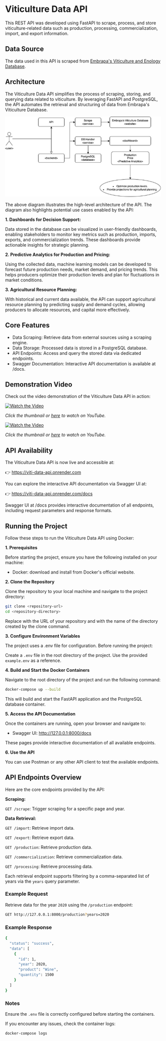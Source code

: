 # Viticulture Data API

This REST API was developed using FastAPI to scrape, process, and store viticulture-related data such as production, processing, commercialization, import, and export information.

## Data Source

The data used in this API is scraped from [Embrapa's Viticulture and Enology Database](http://vitibrasil.cnpuv.embrapa.br/index.php).

## Architecture

The Viticulture Data API simplifies the process of scraping, storing, and querying data related to viticulture. By leveraging FastAPI and PostgreSQL, the API automates the retrieval and structuring of data from Embrapa's Viticulture Database.

![API Architecture Diagram](resources/api-diagram.jpg)

The above diagram illustrates the high-level architecture of the API. The diagram also highlights potential use cases enabled by the API:

**1. Dashboards for Decision Support:**

Data stored in the database can be visualized in user-friendly dashboards, enabling stakeholders to monitor key metrics such as production, imports, exports, and commercialization trends. These dashboards provide actionable insights for strategic planning.

**2. Predictive Analytics for Production and Pricing:**

Using the collected data, machine learning models can be developed to forecast future production needs, market demand, and pricing trends. This helps producers optimize their production levels and plan for fluctuations in market conditions.

**3. Agricultural Resource Planning:**

With historical and current data available, the API can support agricultural resource planning by predicting supply and demand cycles, allowing producers to allocate resources, and capital more effectively.

## Core Features
* Data Scraping: Retrieve data from external sources using a scraping engine.
* Data Storage: Processed data is stored in a PostgreSQL database.
* API Endpoints: Access and query the stored data via dedicated endpoints.
* Swagger Documentation: Interactive API documentation is available at /docs.

## Demonstration Video

Check out the video demonstration of the Viticulture Data API in action:

[![Watch the Video](https://img.youtube.com/vi/AkkFmH58Zic/0.jpg)](https://youtu.be/AkkFmH58Zic)

*Click the thumbnail or [here](https://youtu.be/AkkFmH58Zic) to watch on YouTube.*

[![Watch the Video](https://img.youtube.com/vi/CFGrFyDHiHI/0.jpg)](https://youtu.be/CFGrFyDHiHI)

*Click the thumbnail or [here](https://youtu.be/CFGrFyDHiHI) to watch on YouTube.*

## API Availability

The Viticulture Data API is now live and accessible at:

👉 https://viti-data-api.onrender.com

You can explore the interactive API documentation via Swagger UI at:

👉 https://viti-data-api.onrender.com/docs

Swagger UI at /docs provides interactive documentation of all endpoints, including request parameters and response formats.

## Running the Project

Follow these steps to run the Viticulture Data API using Docker:

**1. Prerequisites**

Before starting the project, ensure you have the following installed on your machine:

* Docker: download and install from Docker's official website.

**2. Clone the Repository**

Clone the repository to your local machine and navigate to the project directory:

```bash
git clone <repository-url>
cd <repository-directory>
```

Replace <repository-url> with the URL of your repository and <repository-directory> with the name of the directory created by the clone command.

**3. Configure Environment Variables**

The project uses a .env file for configuration. Before running the project:

Create a `.env` file in the root directory of the project.
Use the provided `example.env` as a reference.

**4. Build and Start the Docker Containers**

Navigate to the root directory of the project and run the following command:

```bash
docker-compose up --build
```

This will build and start the FastAPI application and the PostgreSQL database container.

**5. Access the API Documentation**

Once the containers are running, open your browser and navigate to:

* Swagger UI: http://127.0.0.1:8000/docs

These pages provide interactive documentation of all available endpoints.

**6. Use the API**

You can use Postman or any other API client to test the available endpoints.

## API Endpoints Overview
Here are the core endpoints provided by the API:

**Scraping:**

`GET /scrape`: Trigger scraping for a specific page and year.

**Data Retrieval:**
  
`GET /import`: Retrieve import data.

`GET /export`: Retrieve export data.

`GET /production`: Retrieve production data.

`GET /commercialization`: Retrieve commercialization data.

`GET /processing`: Retrieve processing data.

Each retrieval endpoint supports filtering by a comma-separated list of years via the `years` query parameter.

### Example Request

Retrieve data for the year `2020` using the `/production` endpoint:

```bash
GET http://127.0.0.1:8000/production?years=2020
```

### Example Response

```bash
{
  "status": "success",
  "data": [
    {
      "id": 1,
      "year": 2020,
      "product": "Wine",
      "quantity": 1500
    }
  ]
}
```

### Notes
Ensure the `.env` file is correctly configured before starting the containers.

If you encounter any issues, check the container logs:

```bash
docker-compose logs
```
